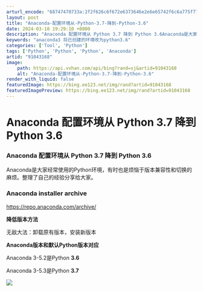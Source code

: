```yaml
---
arturl_encode: "68747470733a:2f2f626c6f672e6373646e2e6e65742f6c6a775f7768686974:2f61727469636c652f64657461696c732f3931303433313638"
layout: post
title: "Anaconda-配置环境从-Python-3.7-降到-Python-3.6"
date: 2024-03-10 19:29:10 +0800
description: "Anaconda 配置环境从 Python 3.7 降到 Python 3.6Anaconda是大家"
keywords: "anaconda3 将已创建的环境改为python3.6"
categories: ['Tool', 'Python']
tags: ['Python', 'Python', 'Python', 'Anaconda']
artid: "91043168"
image:
    path: https://api.vvhan.com/api/bing?rand=sj&artid=91043168
    alt: "Anaconda-配置环境从-Python-3.7-降到-Python-3.6"
render_with_liquid: false
featuredImage: https://bing.ee123.net/img/rand?artid=91043168
featuredImagePreview: https://bing.ee123.net/img/rand?artid=91043168
---
```


# Anaconda 配置环境从 Python 3.7 降到 Python 3.6

### Anaconda 配置环境从 Python 3.7 降到 Python 3.6

Anaconda是大家经常使用的Python环境，有时也是烦恼于版本兼容性和切换的麻烦。整理了自己的经验分享给大家。

### **Anaconda installer archive**

<https://repo.anaconda.com/archive/>

**降低版本方法**

无敌大法：卸载原有版本，安装新版本

**Anaconda版本和默认Python版本对应**

Anaconda 3-5.2是Python
**3.6**

Anaconda 3-5.3是Python
**3.7**

![](https://i-blog.csdnimg.cn/blog_migrate/f674f3a72de262e488b3958cc0b6aa4a.png)